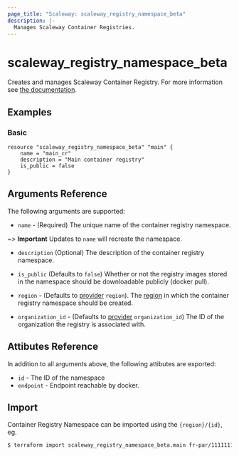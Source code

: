 ```yaml
---
page_title: "Scaleway: scaleway_registry_namespace_beta"
description: |-
  Manages Scaleway Container Registries.
---
```


# scaleway_registry_namespace_beta

Creates and manages Scaleway Container Registry. For more information see [the documentation](https://developers.scaleway.com/en/products/registry/api/).

## Examples

### Basic

```hcl
resource "scaleway_registry_namespace_beta" "main" {
    name = "main_cr"
    description = "Main container registry"
    is_public = false
}
```

## Arguments Reference

The following arguments are supported:

- `name` - (Required) The unique name of the container registry namespace.

~> **Important** Updates to `name` will recreate the namespace.

- `description` (Optional) The description of the container registry namespace.

- `is_public` (Defaults to `false`) Whether or not the registry images stored in the namespace should be downloadable publicly (docker pull).

- `region` - (Defaults to [provider](../index.md#region) `region`). The [region](../guides/regions_and_zones.md#regions) in which the container registry namespace should be created.

- `organization_id` - (Defaults to [provider](../index.md#organization_id) `organization_id`) The ID of the organization the registry is associated with.

## Attibutes Reference

In addition to all arguments above, the following attibutes are exported:

- `id` - The ID of the namespace
- `endpoint` - Endpoint reachable by docker.

## Import

Container Registry Namespace can be imported using the `{region}/{id}`, eg.

```bash
$ terraform import scaleway_registry_namespace_beta.main fr-par/11111111-1111-1111-1111-111111111111
```
